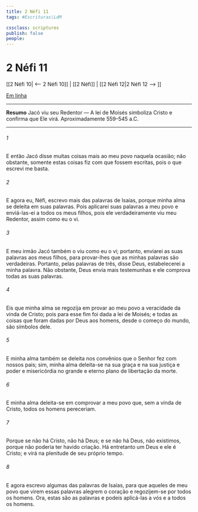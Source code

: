 ```yaml
---
title: 2 Néfi 11
tags: #Escrituras\LdM

cssclass: scriptures
publish: false
people:
---
```


# 2 Néfi 11
[[2 Néfi 10| <-- 2 Néfi 10]] | [[2 Néfi]] | [[2 Néfi 12|2 Néfi 12 --> ]]

[Em linha](https://churchofjesuschrist.org/study/scriptures/bofm/2-ne/11?lang=por)

---
__Resumo__
Jacó viu seu Redentor — A lei de Moisés simboliza Cristo e confirma que Ele virá. Aproximadamente 559–545 a.C.

---
###### 1 
E então Jacó disse muitas coisas mais ao meu povo naquela ocasião; não obstante, somente estas coisas fiz com que fossem escritas, pois o que escrevi me basta.

###### 2 
E agora eu, Néfi, escrevo mais das palavras de Isaías, porque minha alma se deleita em suas palavras. Pois aplicarei suas palavras a meu povo e enviá-las-ei a todos os meus filhos, pois ele verdadeiramente viu meu Redentor, assim como eu o vi.

###### 3 
E meu irmão Jacó também o viu como eu o vi; portanto, enviarei as suas palavras aos meus filhos, para provar-lhes que as minhas palavras são verdadeiras. Portanto, pelas palavras de três, disse Deus, estabelecerei a minha palavra. Não obstante, Deus envia mais testemunhas e ele comprova todas as suas palavras.

###### 4 
Eis que minha alma se regozija em provar ao meu povo a veracidade da vinda de Cristo; pois para esse fim foi dada a lei de Moisés; e todas as coisas que foram dadas por Deus aos homens, desde o começo do mundo, são símbolos dele.

###### 5 
E minha alma também se deleita nos convênios que o Senhor fez com nossos pais; sim, minha alma deleita-se na sua graça e na sua justiça e poder e misericórdia no grande e eterno plano de libertação da morte.

###### 6 
E minha alma deleita-se em comprovar a meu povo que, sem a vinda de Cristo, todos os homens pereceriam.

###### 7 
Porque se não há Cristo, não há Deus; e se não há Deus, não existimos, porque não poderia ter havido criação. Há entretanto um Deus e ele é Cristo; e virá na plenitude de seu próprio tempo.

###### 8 
E agora escrevo algumas das palavras de Isaías, para que aqueles de meu povo que virem essas palavras alegrem o coração e regozijem-se por todos os homens. Ora, estas são as palavras e podeis aplicá-las a vós e a todos os homens.

